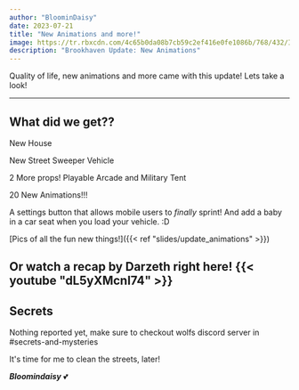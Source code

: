 ```yaml
---
author: "BloominDaisy"
date: 2023-07-21
title: "New Animations and more!"
image: https://tr.rbxcdn.com/4c65b0da08b7cb59c2ef416e0fe1086b/768/432/Image/Png
description: "Brookhaven Update: New Animations"
---
```


Quality of life, new animations and more came with this update! Lets take a look!

---

## What did we get??

New House 

New Street Sweeper Vehicle

2 More props! Playable Arcade and Military Tent

20 New Animations!!!

A settings button that allows mobile users to _finally_ sprint! And add a baby in a car seat when you load your vehicle. :D

[Pics of all the fun new things!]({{< ref "slides/update_animations" >}})

Or watch a recap by Darzeth right here!
{{< youtube "dL5yXMcnI74" >}}
---


## Secrets

Nothing reported yet, make sure to checkout wolfs discord server in #secrets-and-mysteries 

It's time for me to clean the streets, later!

_**Bloomindaisy**_ <span class="nowrap"><span class="emojify">💕</span>
